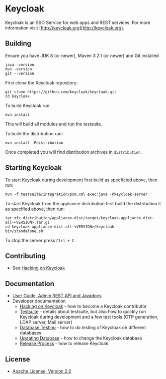 Keycloak
========

Keycloak is an SSO Service for web apps and REST services. For more information visit [http://keycloak.org](http://keycloak.org).  


Building
--------

Ensure you have JDK 8 (or newer), Maven 3.2.1 (or newer) and Git installed

    java -version
    mvn -version
    git --version
    
First clone the Keycloak repository:
    
    git clone https://github.com/keycloak/keycloak.git
    cd keycloak
    
To build Keycloak run:

    mvn install
    
This will build all modules and run the testsuite. 

To build the distribution run:

    mvn install -Pdistribution
    
Once completed you will find distribution archives in `distribution`.


Starting Keycloak
-----------------

To start Keycloak during development first build as specficied above, then run:

    mvn -f testsuite/integration/pom.xml exec:java -Pkeycloak-server 


To start Keycloak from the appliance distribution first build the distribution it as specified above, then run:

    tar xfz distribution/appliance-dist/target/keycloak-appliance-dist-all-<VERSION>.tar.gz
    cd keycloak-appliance-dist-all-<VERSION>/keycloak
    bin/standalone.sh
    
To stop the server press `Ctrl + C`.


Contributing
------------

* See [Hacking on Keycloak](misc/HackingOnKeycloak.md)


Documentation
-------------

* [User Guide, Admin REST API and Javadocs](http://keycloak.jboss.org/docs)
* Developer documentation
    * [Hacking on Keycloak](misc/HackingOnKeycloak.md) - how to become a Keycloak contributor
    * [Testsuite](misc/Testsuite.md) - details about testsuite, but also how to quickly run Keycloak during development and a few test tools (OTP generation, LDAP server, Mail server)
    * [Database Testing](misc/DatabaseTesting.md) - how to do testing of Keycloak on different databases
    * [Updating Database](misc/UpdatingDatabaseSchema.md) - how to change the Keycloak database
    * [Release Process](misc/ReleaseProcess.md) - how to release Keycloak


License
-------

* [Apache License, Version 2.0](https://www.apache.org/licenses/LICENSE-2.0)